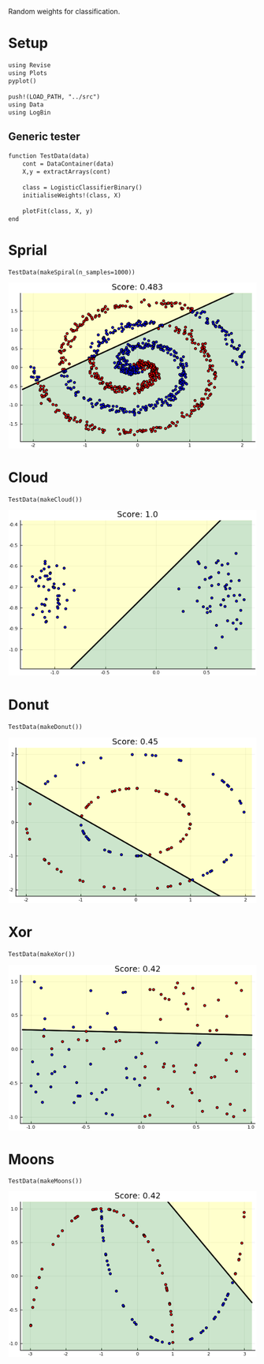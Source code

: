 Random weights for classification.


# Setup

    using Revise
    using Plots
    pyplot()
    
    push!(LOAD_PATH, "../src")
    using Data
    using LogBin


## Generic tester

    function TestData(data)
        cont = DataContainer(data)
        X,y = extractArrays(cont)
    
        class = LogisticClassifierBinary()
        initialiseWeights!(class, X)
    
        plotFit(class, X, y)
    end


# Sprial

    TestData(makeSpiral(n_samples=1000))

![img](images/rand_weights_Spiral.png)


# Cloud

    TestData(makeCloud())

![img](images/rand_weights_Cloud.png)


# Donut

    TestData(makeDonut())

![img](images/rand_weights_Donut.png)


# Xor

    TestData(makeXor())

![img](images/rand_weights_Xor.png)


# Moons

    TestData(makeMoons())

![img](images/rand_weights_Moons.png)

